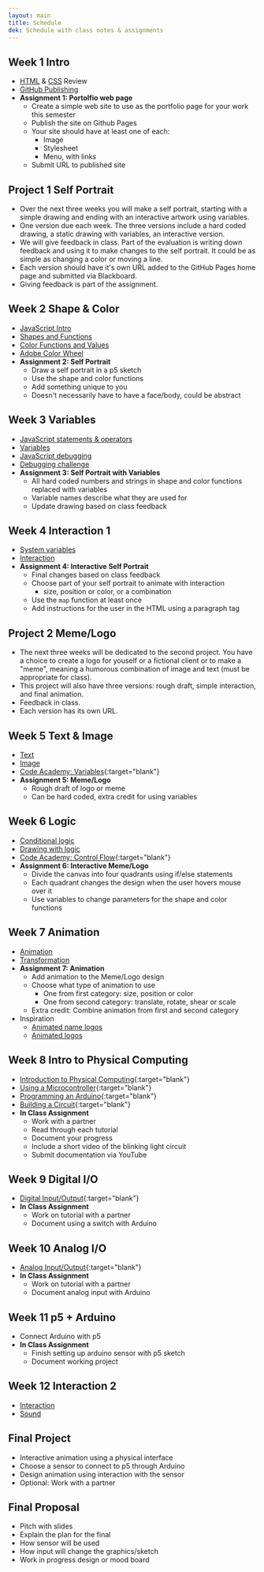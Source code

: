 ```yaml
---
layout: main
title: Schedule
dek: Schedule with class notes & assignments
---
```


## Week 1 **Intro**
- [HTML](notes/html) & [CSS](notes/css) Review 
- [GitHub Publishing](notes/github)
- **Assignment 1: Portolfio web page**
	- Create a simple web site to use as the portfolio page for your work this semester
	- Publish the site on Github Pages
	- Your site should have at least one of each:
		- Image
		- Stylesheet
		- Menu, with links
	- Submit URL to published site

## Project 1 **Self Portrait**
- Over the next three weeks you will make a self portrait, starting with a simple drawing and ending with an interactive artwork using variables.
- One version due each week.  The three versions include a hard coded drawing, a static drawing with variables, an interactive version.
- We will give feedback in class.  Part of the evaluation is writing down feedback and using it to make changes to the self portrait.  It could be as simple as changing a color or moving a line.
- Each version should have it's own URL added to the GitHub Pages home page and submitted via Blackboard.
- Giving feedback is part of the assignment.

## Week 2 **Shape & Color**
- [JavaScript Intro](notes/javascript)
- [Shapes and Functions](notes/p5)
- [Color Functions and Values](notes/color)
- [Adobe Color Wheel](https://color.adobe.com/create/color-wheel/)
- **Assignment 2: Self Portrait**
	- Draw a self portrait in a p5 sketch
	- Use the shape and color functions
	- Add something unique to you
	- Doesn't necessarily have to have a face/body, could be abstract


## Week 3 **Variables**
- [JavaScript statements & operators](notes/javascript/statements.html)
- [Variables](notes/variables/)
- [JavaScript debugging](notes/debug)
- [Debugging challenge](notes/debug/debug.zip)
- **Assignment 3: Self Portrait with Variables**
	- All hard coded numbers and strings in shape and color functions replaced with variables
	- Variable names describe what they are used for
	- Update drawing based on class feedback

## Week 4 **Interaction 1**
- [System variables](notes/system_variables)
- [Interaction](notes/interaction_1)
- **Assignment 4: Interactive Self Portrait**
	- Final changes based on class feedback
	- Choose part of your self portrait to animate with interaction
		- size, position or color, or a combination
	- Use the `map` function at least once
	- Add instructions for the user in the HTML using a paragraph tag

## Project 2 **Meme/Logo**
- The next three weeks will be dedicated to the second project.  You have a choice to create a logo for youself or a fictional client or to make a "meme", meaning a humorous combination of image and text (must be appropriate for class).
- This project will also have three versions: rough draft, simple interaction, and final animation.
- Feedback in class.
- Each version has its own URL.

## Week 5 **Text & Image**
- [Text](notes/text)
- [Image](notes/image)
- [Code Academy: Variables](https://www.codecademy.com/courses/learn-javascript-introduction/lessons/variables/exercises/intro-variables){:target="blank"}
- **Assignment 5: Meme/Logo**
	- Rough draft of logo or meme
	- Can be hard coded, extra credit for using variables

## Week 6 **Logic**
- [Conditional logic](notes/logic)
- [Drawing with logic](notes/logic/p5.html)
- [Code Academy: Control Flow](https://www.codecademy.com/courses/learn-javascript-control-flow/lessons/control-flow/exercises/control-flow-intro){:target="blank"}
- **Assignment 6: Interactive Meme/Logo**
	- Divide the canvas into four quadrants using if/else statements
	- Each quadrant changes the design when the user hovers mouse over it
	- Use variables to change parameters for the shape and color functions

## Week 7 **Animation**
- [Animation](notes/animation)
- [Transformation](notes/transform)
- **Assignment 7: Animation**
	- Add animation to the Meme/Logo design
	- Choose what type of animation to use
		- One from first category: size, position or color
		- One from second category: translate, rotate, shear or scale
	- Extra credit: Combine animation from first and second category
- Inspiration
	- [Animated name logos](http://www.flamingtext.com/Animated-Logos)
	- [Animated logos](http://www.howdesign.com/featured/animated-logos/)

## Week 8 **Intro to Physical Computing**
- [Introduction to Physical Computing](https://mea211blog.wordpress.com/introduction_physcomp/){:target="blank"}
- [Using a Microcontroller](https://mea211blog.wordpress.com/using-a-microcontroller/){:target="blank"}
- [Programming an Arduino](https://mea211blog.wordpress.com/programming-the-arduino/){:target="blank"}
- [Building a Circuit](https://mea211blog.wordpress.com/building-a-circuit/){:target="blank"}
- **In Class Assignment**
	- Work with a partner
	- Read through each tutorial
	- Document your progress
	- Include a short video of the blinking light circuit
	- Submit documentation via YouTube

## Week 9 **Digital I/O**
- [Digital Input/Output](https://mea211blog.wordpress.com/digital-input-and-output/){:target="blank"}
- **In Class Assignment**
	- Work on tutorial with a partner
	- Document using a switch with Arduino

## Week 10 **Analog I/O**
- [Analog Input/Output](https://mea211blog.wordpress.com/analog-input-and-output/){:target="blank"}
- **In Class Assignment**
	- Work on tutorial with a partner
	- Document analog input with Arduino

## Week 11 **p5 + Arduino**
- Connect Arduino with p5
- **In Class Assignment**
	- Finish setting up arduino sensor with p5 sketch
	- Document working project

## Week 12 **Interaction 2**
- [Interaction](notes/interaction_2)
- [Sound](notes/sound)

## **Final Project**
- Interactive animation using a physical interface
- Choose a sensor to connect to p5 through Arduino
- Design animation using interaction with the sensor
- Optional: Work with a partner

## **Final Proposal**
- Pitch with slides
- Explain the plan for the final
- How sensor will be used
- How input will change the graphics/sketch
- Work in progress design or mood board

<!-- 

## Week **Loops**
- [Loops](notes/loops)
- [Drawing with loops](notes/loops/p5.html)
- In class: [Code academy: for loops](https://www.codecademy.com/courses/javascript-beginner-en-NhsaT/0/1)
- **Assignment 8: Windows**
	- Draw the a grid of windows like the front of a city building.  
	- Each window should be at least 5 shapes.  
	- Use your apartment building or [Windows of New York](http://windowsofnewyork.com/) for inspiration.

## Week **Pattern**
- [Generating patterns](notes/pattern)

## Midterm **Generative design**
- Create a concept for a product that will have a generative pattern design
- Choose a theme that will inform your design
- Create a sketch that generates new patterns based on a theme, a new pattern each time the user clicks
- Use `save` to save images and choose 3 to print and present to the class
- The sketch must use variables, a for loop, colors, and shapes
- Use a series of decisions (if, else) or randomly generated values to change the pattern
- Write a short, 3-4 sentence description of the project, for example: *I'm designing a pattern for socks.  My theme is Spring and I'm using a polka dot pattern.  I chose different shades of green for the background to represent  the new leaves on the trees.  I also chose pinks and purples for foreground shapes to represent flowers.*
- Inspiration
	- [Generative landscapes](https://generativelandscapes.wordpress.com/2014/08/15/complex-pattern-from-simple-arcs-example-3-6/)
	- [Libs Elliott: Generated quilt design](http://themakersnation.com/maker-spotlight-libs-elliott/)
	- [Generative Patterns Google Image Search](https://www.google.com/search?q=generative+patterns&source=lnms&tbm=isch&sa=X&ved=0ahUKEwiA-OPl3fbWAhWD6iYKHTihD7EQ_AUICigB&biw=1897&bih=984#imgrc=_)

## Week **Objects**
- [Objects](notes/objects)
- [Spaceships](notes/objects/p5.html)

## Week **Arrays**
- [Arrays](notes/array)
- [Spaceship Array](notes/array/p5.html)
- [Array & Random](notes/array/random.html)
- [Khan Academy: Arrays](https://www.khanacademy.org/computing/computer-programming/programming/arrays/p/intro-to-arrays){:target="blank"}

## Final **Project**
- The final project will be an interactive media player
- This week do some research on existing projects and think about what you want to make
- Next week we will make a final pitch
## **Project pitch**
- 3-5 sentence "pitch" for final project
- 1 sketch or "mood board" with visual references
- Must use some type of media, sound, image or video
- Must be interactive
- Could be a game, interactive visualization, animation or combination
- Final Inspiration
	- <http://www.newrafael.com/websites>
	- <https://the-internet.click/>
	- <http://superpixelquest.com/>
	- <http://www.bdnext.net/roaxaca-zone/>
	- <http://www.molleindustria.org/to-build-a-better-mousetrap/>
	- <http://weavesilk.com/>
	- <http://agar.io/>
	- <http://paper-io.com/>
	- <https://quickdraw.withgoogle.com/#>
	- <https://nvioli.github.io/>
	- <https://fcjou.github.io/fish-piano/>
	- <http://share.framerjs.com/4ie4c9u5jodh/>
	- <https://www.jdjohnsonmedia.com/session5/index.html>
	- <https://www.jdjohnsonmedia.com/session9/index.html>
	- <http://uxdesignercoding.tumblr.com/post/143328882704/for-this-week-i-have-worked-on-data-visualization>
	- <http://www.typotopo.com/typemenot/index.html>



## Week 10
- Midterm Presentatio
- [Interaction](week9/)
- [DOM Library](week9/dom.html)  
- [Beyond the canvas (DOM Tutorial)](https://github.com/processing/p5.js/wiki/Beyond-the-canvas)

## Week 13
**Objects**
- [JavaScript Objects](week12/)
- Final Project workshop
-->


<!-- 

	ommitted assignments
	draw window function


	10: Intro PComp/Circuits
	11: Digial input/output
	12: Analog input/output

 -->